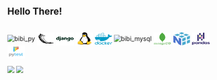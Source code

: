 <!--
-->

## Hello There! 

<!-- <img src="https://bionca22.github.io/Gif/"> isso aqui não funciona, se quiser ajudar entre en contato pf! hehe -->

<div style="display: inline_block"><br>
  <img align="center" alt="bibi_py" height="30" width="40" src="https://cdn.jsdelivr.net/gh/devicons/devicon/icons/python/python-original.svg" />
  <img align="center" alt="bibi_flask" height="30" width="40" src="https://github.com/devicons/devicon/blob/v2.15.1/icons/flask/flask-original.svg"/>
  <img align="center" alt="bibi_django" height="30" width="40" src="https://github.com/devicons/devicon/blob/v2.15.1/icons/django/django-plain-wordmark.svg"/>
  <img align="center" alt="bibi_linux" height="30" width="40" src="https://github.com/devicons/devicon/blob/v2.15.1/icons/linux/linux-original.svg" />
  <img align="center" alt="bibi_docker" height="30" width="40" src="https://github.com/devicons/devicon/blob/v2.15.1/icons/docker/docker-plain-wordmark.svg"/>
  <img align="center" alt="bibi_mysql" height="30" width="40" src="https://cdn.jsdelivr.net/gh/devicons/devicon/icons/mysql/mysql-original.svg" />
  <img align="center" alt="bibi_mongo" height="30" width="40" src="https://github.com/devicons/devicon/blob/v2.15.1/icons/mongodb/mongodb-plain-wordmark.svg" />
  <img align="center" alt="bibi_numpy" height="30" width="40" src="https://github.com/devicons/devicon/blob/v2.15.1/icons/numpy/numpy-original.svg" />
  <img align="center" alt="bibi_pandas" height="30" width="40" src="https://github.com/devicons/devicon/blob/v2.15.1/icons/pandas/pandas-original-wordmark.svg" />
  <img align="center" alt="bibi_pytest" height="30" width="40" src="https://github.com/devicons/devicon/blob/v2.15.1/icons/pytest/pytest-original-wordmark.svg" />
  
</div>
<br>
<div> 
 <a href = "mailto:bibicoder@gmail.com"><img src="https://img.shields.io/badge/-Gmail-%23333?style=for-the-badge&logo=gmail&logoColor=white" target="_blank"></a>
  <a href="https://www.linkedin.com/in/bianca-c-lopes/" target="_blank"><img src="https://img.shields.io/badge/-LinkedIn-%230077B5?style=for-the-badge&logo=linkedin&logoColor=white" target="_blank"></a> 

 
</div>
